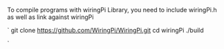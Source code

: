 To compile programs with wiringPi Library, you need to include wiringPi.h as well as link against wiringPi

`
git clone https://github.com/WiringPi/WiringPi.git
cd wiringPi
./build

`